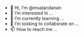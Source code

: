- 👋 Hi, I’m @msalandanan
- 👀 I’m interested in ...
- 🌱 I’m currently learning ...
- 💞️ I’m looking to collaborate on ...
- 📫 How to reach me ...

<!---
msalandanan/msalandanan is a ✨ special ✨ repository because its `README.md` (this file) appears on your GitHub profile.
You can click the Preview link to take a look at your changes.
--->

